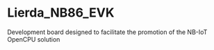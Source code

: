 # Lierda_NB86_EVK
Development board designed to facilitate the promotion of the NB-IoT OpenCPU solution
